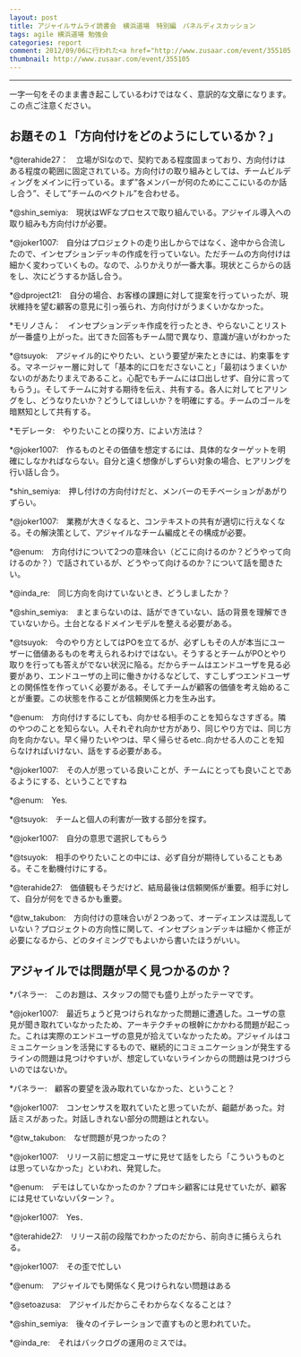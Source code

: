 ```yaml
---
layout: post
title: アジャイルサムライ読書会　横浜道場　特別編　パネルディスカッション
tags: agile 横浜道場 勉強会
categories: report
comment: 2012/09/06に行われた<a href="http://www.zusaar.com/event/355105" >アジャイルサムライ横浜道場　特別編　パネルディスカッション</a>内で交わされたディスカッションの書き起こし記事です。
thumbnail: http://www.zusaar.com/event/355105
---
```


-----------------

一字一句をそのまま書き起こしているわけではなく、意訳的な文章になります。この点ご注意ください。

## お題その１「方向付けをどのようにしているか？」

*@terahide27：　立場がSIなので、契約である程度固まっており、方向付けはある程度の範囲に固定されている。方向付けの取り組みとしては、チームビルディングをメインに行っている。まず”各メンバーが何のためにここにいるのか話し合う”、そして”チームのベクトル”を合わせる。


*@shin_semiya:　現状はWFなプロセスで取り組んでいる。アジャイル導入への取り組みも方向付けが必要。


*@joker1007:　自分はプロジェクトの走り出しからではなく、途中から合流したので、インセプションデッキの作成を行っていない。ただチームの方向付けは細かく変わっていくもの。なので、ふりかえりが一番大事。現状とこらからの話をし、次にどうするか話し合う。


*@dproject21:　自分の場合、お客様の課題に対して提案を行っていったが、現状維持を望む顧客の意見に引っ張られ、方向付けがうまくいかなかった。


*モリノさん：　インセプションデッキ作成を行ったとき、やらないことリストが一番盛り上がった。出てきた回答もチーム間で異なり、意識が違いがわかった


*@tsuyok:　アジャイル的にやりたい、という要望が来たときには、約束事をする。マネージャー層に対して「基本的に口をださないこと」「最初はうまくいかないのがあたりまえであること。心配でもチームには口出しせず、自分に言ってもらう」。そしてチームに対する期待を伝え、共有する。各人に対してヒアリングをし、どうなりたいか？どうしてほしいか？を明確にする。チームのゴールを暗黙知として共有する。


*モデレータ:　やりたいことの探り方、によい方法は？

*@joker1007:　作るものとその価値を想定するには、具体的なターゲットを明確にしなかればならない。自分と遠く想像がしずらい対象の場合、ヒアリングを行い話し合う。


*shin_semiya:　押し付けの方向付けだと、メンバーのモチベーションがあがりずらい。


*@joker1007:　業務が大きくなると、コンテキストの共有が適切に行えなくなる。その解決策として、アジャイルなチーム編成とその構成が必要。


*@enum:　方向付けについて2つの意味合い（どこに向けるのか？どうやって向けるのか？）で話されているが、どうやって向けるのか？について話を聞きたい。


*@inda_re:　同じ方向を向けていないとき、どうしましたか？


*@shin_semiya:　まとまらないのは、話ができていない、話の背景を理解できていないから。土台となるドメインモデルを整える必要がある。


*@tsuyok:　今のやり方としてはPOを立てるが、必ずしもその人が本当にユーザーに価値あるものを考えられるわけではない。そうするとチームがPOとやり取りを行っても答えがでない状況に陥る。だからチームはエンドユーザを見る必要があり、エンドユーザの上司に働きかけるなどして、すこしずつエンドユーザとの関係性を作っていく必要がある。そしてチームが顧客の価値を考え始めることが重要。この状態を作ることが信頼関係と力を生み出す。


*@enum:　方向付けするにしても、向かせる相手のことを知らなさすぎる。隣のやつのことを知らない。人それぞれ向かせ方があり、同じやり方では、同じ方向を向かない。早く帰りたいやつは、早く帰らせるetc..向かせる人のことを知らなければいけない、話をする必要がある。


*@joker1007:　その人が思っている良いことが、チームにとっても良いことであるようにする、ということですね


*@enum:　Yes.


*@tsuyok:　チームと個人の利害が一致する部分を探す。


*@joker1007:　自分の意思で選択してもらう


*@tsuyok:　相手のやりたいことの中には、必ず自分が期待していることもある。そこを動機付けにする。


*@terahide27:　価値観もそうだけど、結局最後は信頼関係が重要。相手に対して、自分が何をできるかも重要。


*@tw_takubon:　方向付けの意味合いが２つあって、オーディエンスは混乱していない？プロジェクトの方向性に関して、インセプションデッキは細かく修正が必要になるから、どのタイミングでもよいから書いたほうがいい。


## アジャイルでは問題が早く見つかるのか？

*パネラー:　このお題は、スタッフの間でも盛り上がったテーマです。


*@joker1007:　最近ちょうど見つけられなかった問題に遭遇した。ユーザの意見が聞き取れていなかったため、アーキテクチャの根幹にかかわる問題が起こった。これは実際のエンドユーザの意見が拾えていなかったため。アジャイルはコミュニケーションを活発にするもので、継続的にコミュニケーションが発生するラインの問題は見つけやすいが、想定していないラインからの問題は見つけづらいのではないか。


*パネラー:　顧客の要望を汲み取れていなかった、ということ？


*@joker1007:　コンセンサスを取れていたと思っていたが、齟齬があった。対話ミスがあった。対話しきれない部分の問題はとれない。


*@tw_takubon:　なぜ問題が見つかったの？


*@joker1007:　リリース前に想定ユーザに見せて話をしたら「こういうものとは思っていなかった」といわれ、発覚した。


*@enum:　デモはしていなかったのか？プロキシ顧客には見せていたが、顧客には見せていないパターン？。


*@joker1007:　Yes．


*@terahide27:　リリース前の段階でわかったのだから、前向きに捕らえられる。


*@joker1007:　その歪で忙しい


*@enum:　アジャイルでも関係なく見つけられない問題はある


*@setoazusa:　アジャイルだからこそわからなくなることは？


*@shin_semiya:　後々のイテレーションで直すものと思われていた。


*@inda_re:　それはバックログの運用のミスでは。



